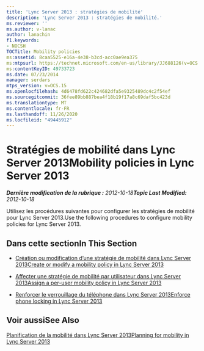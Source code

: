 ```yaml
---
title: 'Lync Server 2013 : stratégies de mobilité'
description: 'Lync Server 2013 : stratégies de mobilité.'
ms.reviewer: ''
ms.author: v-lanac
author: lanachin
f1.keywords:
- NOCSH
TOCTitle: Mobility policies
ms:assetid: 8caa5525-e16a-4e38-b3cd-acc0ae9ea375
ms:mtpsurl: https://technet.microsoft.com/en-us/library/JJ688126(v=OCS.15)
ms:contentKeyID: 49733723
ms.date: 07/23/2014
manager: serdars
mtps_version: v=OCS.15
ms.openlocfilehash: 4d6478fd622c424682dfa5e9325489dc4c2f54ef
ms.sourcegitcommit: 36fee89bb887bea4f18b19f17a8c69daf5bc423d
ms.translationtype: MT
ms.contentlocale: fr-FR
ms.lasthandoff: 11/26/2020
ms.locfileid: "49445912"
---
```

# <a name="mobility-policies-in-lync-server-2013"></a><span data-ttu-id="a0fcb-103">Stratégies de mobilité dans Lync Server 2013</span><span class="sxs-lookup"><span data-stu-id="a0fcb-103">Mobility policies in Lync Server 2013</span></span>

<div data-xmlns="http://www.w3.org/1999/xhtml">

<div class="topic" data-xmlns="http://www.w3.org/1999/xhtml" data-msxsl="urn:schemas-microsoft-com:xslt" data-cs="https://msdn.microsoft.com/">

<div data-asp="https://msdn2.microsoft.com/asp">



</div>

<div id="mainSection">

<div id="mainBody"><span data-ttu-id="a0fcb-104">

<span> </span></span><span class="sxs-lookup"><span data-stu-id="a0fcb-104">

<span> </span></span></span>

<span data-ttu-id="a0fcb-105">_**Dernière modification de la rubrique :** 2012-10-18_</span><span class="sxs-lookup"><span data-stu-id="a0fcb-105">_**Topic Last Modified:** 2012-10-18_</span></span>

<span data-ttu-id="a0fcb-106">Utilisez les procédures suivantes pour configurer les stratégies de mobilité pour Lync Server 2013.</span><span class="sxs-lookup"><span data-stu-id="a0fcb-106">Use the following procedures to configure mobility policies for Lync Server 2013.</span></span>

<div>

## <a name="in-this-section"></a><span data-ttu-id="a0fcb-107">Dans cette section</span><span class="sxs-lookup"><span data-stu-id="a0fcb-107">In This Section</span></span>

  - [<span data-ttu-id="a0fcb-108">Création ou modification d’une stratégie de mobilité dans Lync Server 2013</span><span class="sxs-lookup"><span data-stu-id="a0fcb-108">Create or modify a mobility policy in Lync Server 2013</span></span>](lync-server-2013-create-or-modify-a-mobility-policy.md)

  - [<span data-ttu-id="a0fcb-109">Affecter une stratégie de mobilité par utilisateur dans Lync Server 2013</span><span class="sxs-lookup"><span data-stu-id="a0fcb-109">Assign a per-user mobility policy in Lync Server 2013</span></span>](lync-server-2013-assign-a-per-user-mobility-policy.md)

  - [<span data-ttu-id="a0fcb-110">Renforcer le verrouillage du téléphone dans Lync Server 2013</span><span class="sxs-lookup"><span data-stu-id="a0fcb-110">Enforce phone locking in Lync Server 2013</span></span>](lync-server-2013-enforce-phone-locking.md)

</div>

<div>

## <a name="see-also"></a><span data-ttu-id="a0fcb-111">Voir aussi</span><span class="sxs-lookup"><span data-stu-id="a0fcb-111">See Also</span></span>


[<span data-ttu-id="a0fcb-112">Planification de la mobilité dans Lync Server 2013</span><span class="sxs-lookup"><span data-stu-id="a0fcb-112">Planning for mobility in Lync Server 2013</span></span>](lync-server-2013-planning-for-mobility.md)  
  

<span data-ttu-id="a0fcb-113"></div>

</div>

<span> </span>

</div>

</div>

</span><span class="sxs-lookup"><span data-stu-id="a0fcb-113"></div>

</div>

<span> </span>

</div>

</div>

</span></span></div>

